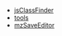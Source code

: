 


- [jsClassFinder](https://floatingping.github.io/rpgmakerTools/jsClassFinder/index.html)
- [tools](https://floatingping.github.io/rpgmakerTools/tools/index.html)
- [mzSaveEditor](https://floatingping.github.io/rpgmakerTools/mzSaveEditor/index.html)

